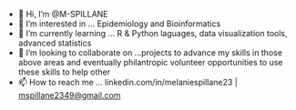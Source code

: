 - 👋 Hi, I’m @M-SPILLANE
- 👀 I’m interested in ... Epidemiology and Bioinformatics 
- 🌱 I’m currently learning ... R & Python laguages, data visualization tools, advanced statistics 
- 💞️ I’m looking to collaborate on ...projects to advance my skills in those above areas and eventually philantropic volunteer opportunities to use these skills to help other
- 📫 How to reach me ... linkedin.com/in/melaniespillane23 | mspillane2349@gmail.com 

<!---
M-SPILLANE/M-SPILLANE is a ✨ special ✨ repository because its `README.md` (this file) appears on your GitHub profile.
You can click the Preview link to take a look at your changes.
--->
